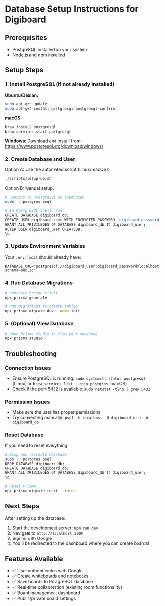 # Database Setup Instructions for Digiboard

## Prerequisites
- PostgreSQL installed on your system
- Node.js and npm installed

## Setup Steps

### 1. Install PostgreSQL (if not already installed)

**Ubuntu/Debian:**
```bash
sudo apt-get update
sudo apt-get install postgresql postgresql-contrib
```

**macOS:**
```bash
brew install postgresql
brew services start postgresql
```

**Windows:**
Download and install from: https://www.postgresql.org/download/windows/

### 2. Create Database and User

Option A: Use the automated script (Linux/macOS):
```bash
./scripts/setup-db.sh
```

Option B: Manual setup:
```bash
# Connect to PostgreSQL as superuser
sudo -u postgres psql

# In PostgreSQL shell, run:
CREATE DATABASE digiboard_db;
CREATE USER digiboard_user WITH ENCRYPTED PASSWORD 'digiboard_password';
GRANT ALL PRIVILEGES ON DATABASE digiboard_db TO digiboard_user;
ALTER USER digiboard_user CREATEDB;
\q
```

### 3. Update Environment Variables

Your `.env.local` should already have:
```
DATABASE_URL="postgresql://digiboard_user:digiboard_password@localhost:5432/digiboard_db?schema=public"
```

### 4. Run Database Migrations

```bash
# Generate Prisma client
npx prisma generate

# Run migrations to create tables
npx prisma migrate dev --name init
```

### 5. (Optional) View Database

```bash
# Open Prisma Studio to view your database
npx prisma studio
```

## Troubleshooting

### Connection Issues
- Ensure PostgreSQL is running: `sudo systemctl status postgresql` (Linux) or `brew services list | grep postgres` (macOS)
- Check if the port 5432 is available: `sudo netstat -tlnp | grep 5432`

### Permission Issues
- Make sure the user has proper permissions
- Try connecting manually: `psql -h localhost -U digiboard_user -d digiboard_db`

### Reset Database
If you need to reset everything:
```bash
# Drop and recreate database
sudo -u postgres psql
DROP DATABASE digiboard_db;
CREATE DATABASE digiboard_db;
GRANT ALL PRIVILEGES ON DATABASE digiboard_db TO digiboard_user;
\q

# Reset Prisma
npx prisma migrate reset --force
```

## Next Steps

After setting up the database:

1. Start the development server: `npm run dev`
2. Navigate to `http://localhost:3000`
3. Sign in with Google
4. You'll be redirected to the dashboard where you can create boards!

## Features Available

- ✅ User authentication with Google
- ✅ Create whiteboards and notebooks
- ✅ Save boards to PostgreSQL database
- ✅ Real-time collaboration (existing room functionality)
- ✅ Board management dashboard
- ✅ Public/private board settings
